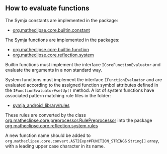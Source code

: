 ## How to evaluate functions

The Symja constants are implemented in the package:

* [org.matheclipse.core.builtin.constant](https://bitbucket.org/axelclk/symja_android_library/src/master/symja_android_library/matheclipse-core/src/main/java/org/matheclipse/core/builtin/constant/)

The Symja functions are implemented in the packages:

* [org.matheclipse.core.builtin.function](https://bitbucket.org/axelclk/symja_android_library/src/master/symja_android_library/matheclipse-core/src/main/java/org/matheclipse/core/builtin/function/)
* [org.matheclipse.core.reflection.system](https://bitbucket.org/axelclk/symja_android_library/src/master/symja_android_library/matheclipse-core/src/main/java/org/matheclipse/core/reflection/system/)

Builtin functions must implement the interface `ICoreFunctionEvaluator` and evaluate the arguments in a non standard way.

System functions must implement the interface `IFunctionEvaluator` and are evaluated according to the assigned function symbol attributes defined in the `IFunctionEvaluator#setUp()` method.
A lot of system functions have associated pattern matching rule files in the folder:

* [symja_android_library/rules](https://bitbucket.org/axelclk/symja_android_library/src/master/symja_android_library/rules/)

These rules are converted by the class [org.matheclipse.core.preprocessor.RulePreprocessor](https://bitbucket.org/axelclk/symja_android_library/src/master/symja_android_library/tools/src/main/java/org/matheclipse/core/preprocessor/RulePreprocessor.java)
into the package [org.matheclipse.core.reflection.system.rules](https://bitbucket.org/axelclk/symja_android_library/src/master/symja_android_library/matheclipse-core/src/main/java/org/matheclipse/core/reflection/system/rules/)

A new function name should be added to `org.matheclipse.core.convert.AST2Expr#FUNCTION_STRINGS` `String[]` array, with a leading upper case character in its name.



